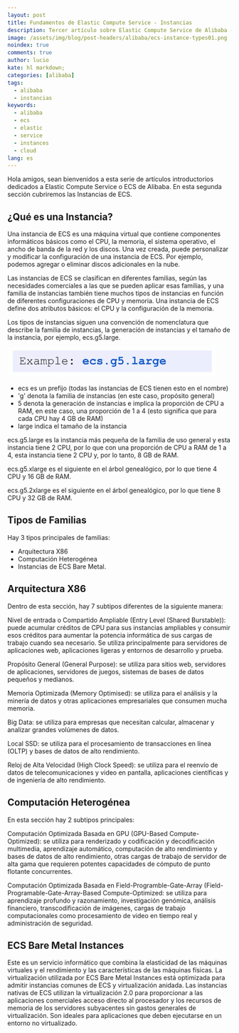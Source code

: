 ```yaml
---
layout: post
title: Fundamentos de Elastic Compute Service - Instancias
description: Tercer artículo sobre Elastic Compute Service de Alibaba - Instancias. 
image: /assets/img/blog/post-headers/alibaba/ecs-instance-types01.png
noindex: true
comments: true
author: lucio
kate: hl markdown;
categories: [alibaba]
tags:
  - alibaba
  - instancias
keywords:
  - alibaba
  - ecs
  - elastic
  - service
  - instances
  - cloud
lang: es
---
```


Hola amigos, sean bienvenidos a esta serie de artículos introductorios dedicados a Elastic Compute Service o ECS de Alibaba. En esta segunda sección cubriremos las Instancias de ECS. 

## ¿Qué es una Instancia?

Una instancia de ECS es una máquina virtual que contiene componentes informáticos básicos como el CPU, la memoria, el sistema operativo, el ancho de banda de la red y los discos. Una vez creada, puede personalizar y modificar la configuración de una instancia de ECS. Por ejemplo, podemos agregar o eliminar discos adicionales en la nube.

Las instancias de ECS se clasifican en diferentes familias, según las necesidades comerciales a las que se pueden aplicar esas familias, y una familia de instancias también tiene muchos tipos de instancias en función de diferentes configuraciones de CPU y memoria. Una instancia de ECS define dos atributos básicos: el CPU y la configuración de la memoria.

Los tipos de instancias siguen una convención de nomenclatura que describe la familia de instancias, la generación de instancias y el tamaño de la instancia, por ejemplo, ecs.g5.large. 

![image](/assets/img/blog/tutorials/alibaba/articulos-ecs/ecs-g5-large.png)

- ecs es un prefijo (todas las instancias de ECS tienen esto en el nombre)
- 'g' denota la familia de instancias (en este caso, propósito general)
- 5 denota la generación de instancias e implica la proporción de CPU a RAM, en este caso, una proporción de 1 a 4 (esto significa que para cada CPU hay 4 GB de RAM) 
- large indica el tamaño de la instancia

ecs.g5.large es la instancia más pequeña de la familia de uso general y esta instancia tiene 2 CPU, por lo que con una proporción de CPU a RAM de 1 a 4, esta instancia tiene 2 CPU y, por lo tanto, 8 GB de RAM.

ecs.g5.xlarge es el siguiente en el árbol genealógico, por lo que tiene 4 CPU y 16 GB de RAM.

ecs.g5.2xlarge es el siguiente en el árbol genealógico, por lo que tiene 8 CPU y 32 GB de RAM.

## Tipos de Familias

Hay 3 tipos principales de familias: 

- Arquitectura X86
- Computación Heterogénea 
- Instancias de ECS Bare Metal. 

## Arquitectura X86

Dentro de esta sección, hay 7 subtipos diferentes de la siguiente manera:

Nivel de entrada o Compartido Ampliable (Entry Level (Shared Burstable)): puede acumular créditos de CPU para sus instancias ampliables y consumir esos créditos para aumentar la potencia informática de sus cargas de trabajo cuando sea necesario. Se utiliza principalmente para servidores de aplicaciones web, aplicaciones ligeras y entornos de desarrollo y prueba.

Propósito General (General Purpose): se utiliza para sitios web, servidores de aplicaciones, servidores de juegos, sistemas de bases de datos pequeños y medianos.

Memoria Optimizada (Memory Optimised): se utiliza para el análisis y la minería de datos y otras aplicaciones empresariales que consumen mucha memoria.

Big Data: se utiliza para empresas que necesitan calcular, almacenar y analizar grandes volúmenes de datos.

Local SSD: se utiliza para el procesamiento de transacciones en línea (OLTP) y bases de datos de alto rendimiento.

Reloj de Alta Velocidad (High Clock Speed): se utiliza para el reenvío de datos de telecomunicaciones y video en pantalla, aplicaciones científicas y de ingeniería de alto rendimiento.

## Computación Heterogénea

En esta sección hay 2 subtipos principales:

Computación Optimizada Basada en GPU (GPU-Based Compute-Optimized): se utiliza para renderizado y codificación y decodificación multimedia, aprendizaje automático, computación de alto rendimiento y bases de datos de alto rendimiento, otras cargas de trabajo de servidor de alta gama que requieren potentes capacidades de cómputo de punto flotante concurrentes.

Computación Optimizada Basada en Field-Programble-Gate-Array (Field-Programable-Gate-Array-Based Compute-Optimized: se utiliza para aprendizaje profundo y razonamiento, investigación genómica, análisis financiero, transcodificación de imágenes, cargas de trabajo computacionales como procesamiento de video en tiempo real y administración de seguridad.

## ECS Bare Metal Instances

Este es un servicio informático que combina la elasticidad de las máquinas virtuales y el rendimiento y las características de las máquinas físicas. La virtualización utilizada por ECS Bare Metal Instances está optimizada para admitir instancias comunes de ECS y virtualización anidada. Las instancias nativas de ECS utilizan la virtualización 2.0 para proporcionar a las aplicaciones comerciales acceso directo al procesador y los recursos de memoria de los servidores subyacentes sin gastos generales de virtualización. Son ideales para aplicaciones que deben ejecutarse en un entorno no virtualizado.
